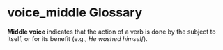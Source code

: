 # voice_middle Glossary

**Middle voice** indicates that the action of a verb is done by the subject to itself, or for its benefit (e.g., *He washed himself*).

